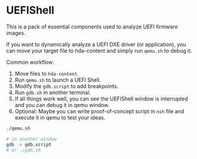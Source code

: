 # UEFIShell

This is a pack of essential components used to analyze UEFI firmware images.

If you want to dynamically analyze a UEFI DXE driver (or application),
you can move your target file to hda-content and simply run `qemu.sh` to debug it.

Common workflow:
1. Move files to `hda-content`.
2. Run `qemu.sh` to launch a UEFI Shell.
3. Modify the `gdb.script` to add breakpoints.
4. Run `gdb.sh` in another terminal.
5. If all things work well, you can see the UEFIShell window is interrupted and you can debug it in qemu window.
6. Optional: Maybe you can write proof-of-concept script in `nsh` file and execute it in qemu to test your ideas.


```bash
./qemu.sh

# in another window
gdb -x gdb.script
# or ./gdb.sh

```
